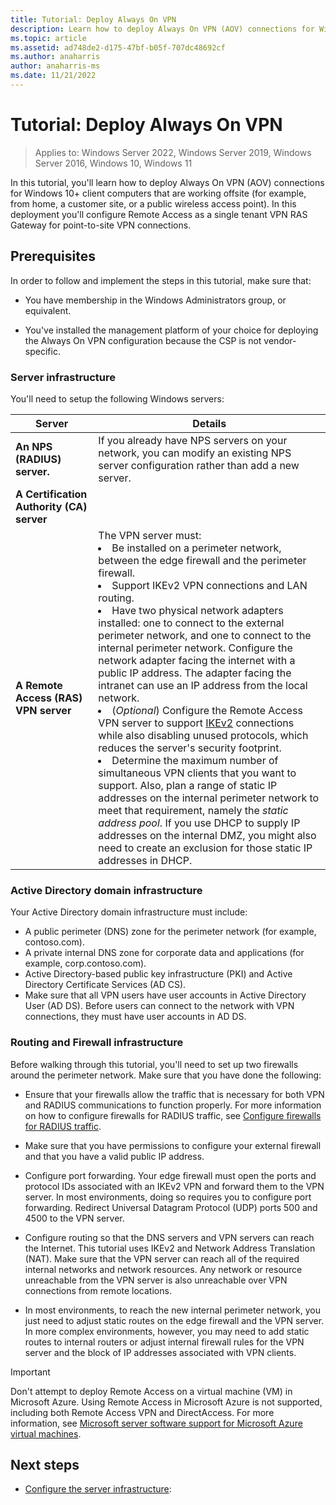 ```yaml
---
title: Tutorial: Deploy Always On VPN
description: Learn how to deploy Always On VPN (AOV) connections for Windows 10+ client computers that are working offsite (for example, from home, a customer site, or a public wireless access point).
ms.topic: article
ms.assetid: ad748de2-d175-47bf-b05f-707dc48692cf
ms.author: anaharris
author: anaharris-ms
ms.date: 11/21/2022
---
```


# Tutorial: Deploy Always On VPN

>Applies to: Windows Server 2022, Windows Server 2019, Windows Server 2016, Windows 10, Windows 11

In this tutorial, you'll learn how to deploy Always On VPN (AOV) connections for Windows 10+ client computers that are working offsite (for example, from home, a customer site, or a public wireless access point).
In this deployment you'll configure Remote Access as a single tenant VPN RAS Gateway for point-to-site VPN connections.

## Prerequisites

In order to follow and implement the steps in this tutorial, make sure that:

- You have membership in the Windows Administrators group, or equivalent.
<!-- Editorial note: What is CSP-->
- You've installed the management platform of your choice for deploying the Always On VPN configuration because the CSP is not vendor-specific.

### Server infrastructure

You'll need to setup the following Windows servers:

| Server | Details |
|--------|--------|
| **An NPS (RADIUS) server.**  |If you already have NPS servers on your network, you can modify an existing NPS server configuration rather than add a new server. |
|**A Certification Authority (CA) server**  | |
| **A Remote Access (RAS) VPN server**  | The VPN server must: </br><li> Be installed on a perimeter network, between the edge firewall and the perimeter firewall.<li>  Support IKEv2 VPN connections and LAN routing.<li> Have two physical network adapters installed: one to connect to the external perimeter network, and one to connect to the internal perimeter network. Configure the network adapter facing the internet with a public IP address. The adapter facing the intranet can use an IP address from the local network. <li> (*Optional*) Configure the Remote Access VPN server to support [IKEv2](https://datatracker.ietf.org/doc/rfc7296/) connections while also disabling unused protocols, which reduces the server's security footprint. <li> Determine the maximum number of simultaneous VPN clients that you want to support. Also, plan a range of static IP addresses on the internal perimeter network to meet that requirement, namely the *static address pool*. If you use DHCP to supply IP addresses on the internal DMZ, you might also need to create an exclusion for those static IP addresses in DHCP.|

### Active Directory domain infrastructure

Your Active Directory domain infrastructure must include:

- A public perimeter (DNS) zone for the perimeter network (for example, contoso.com).  
- A private internal DNS zone for corporate data and applications (for example, corp.contoso.com).
- Active Directory-based public key infrastructure (PKI) and Active Directory Certificate Services (AD CS).
- <!-- Editorial note: This item can probably be removed as I believe it is one of the steps in the tutorial-->Make sure that all VPN users have user accounts in Active Directory User (AD DS). Before users can connect to the network with VPN connections, they must have user accounts in AD DS.

### Routing and Firewall infrastructure

Before walking through this tutorial, you'll need to set up two firewalls around the perimeter network. Make sure that you have done the following:

- Ensure that your firewalls allow the traffic that is necessary for both VPN and RADIUS communications to function properly. For more information on how to configure firewalls for RADIUS traffic, see [Configure firewalls for RADIUS traffic](../../../../networking/technologies/nps/nps-firewalls-configure.md).

- Make sure that you have permissions to configure your external firewall and that you have a valid public IP address.

- Configure port forwarding. Your edge firewall must open the ports and protocol IDs associated with an IKEv2 VPN and forward them to the VPN server. In most environments, doing so requires you to configure port forwarding. Redirect Universal Datagram Protocol (UDP) ports 500 and 4500 to the VPN server.

- Configure routing so that the DNS servers and VPN servers can reach the Internet. This tutorial uses IKEv2 and Network Address Translation (NAT). Make sure that the VPN server can reach all of the required internal networks and network resources. Any network or resource unreachable from the VPN server is also unreachable over VPN connections from remote locations.

- In most environments, to reach the new internal perimeter network, you just need to adjust static routes on the edge firewall and the VPN server. In more complex environments, however, you may need to add static routes to internal routers or adjust internal firewall rules for the VPN server and the block of IP addresses associated with VPN clients.


<!-- Editorial note: Is this still true? -->
>[!IMPORTANT]
>Don't attempt to deploy Remote Access on a virtual machine (VM) in Microsoft Azure. Using Remote Access in Microsoft Azure is not supported, including both Remote Access VPN and DirectAccess. For more information, see [Microsoft server software support for Microsoft Azure virtual machines](https://support.microsoft.com/help/2721672/microsoft-server-software-support-for-microsoft-azure-virtual-machines).

## Next steps

- [Configure the server infrastructure](vpn-deploy-server-infrastructure.md):